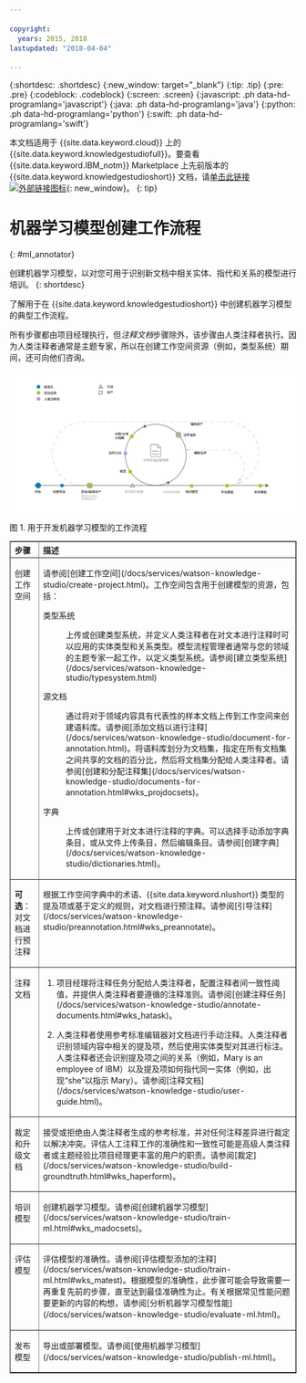 ```yaml
---

copyright:
  years: 2015, 2018
lastupdated: "2018-04-04"

---
```


{:shortdesc: .shortdesc}
{:new_window: target="_blank"}
{:tip: .tip}
{:pre: .pre}
{:codeblock: .codeblock}
{:screen: .screen}
{:javascript: .ph data-hd-programlang='javascript'}
{:java: .ph data-hd-programlang='java'}
{:python: .ph data-hd-programlang='python'}
{:swift: .ph data-hd-programlang='swift'}

本文档适用于 {{site.data.keyword.cloud}} 上的 {{site.data.keyword.knowledgestudiofull}}。要查看 {{site.data.keyword.IBM_notm}} Marketplace 上先前版本的 {{site.data.keyword.knowledgestudioshort}} 文档，请[单击此链接 ![外部链接图标](../../icons/launch-glyph.svg "外部链接图标")](https://console.bluemix.net/docs/services/knowledge-studio/ml-annotator.html){: new_window}。
{: tip}

# 机器学习模型创建工作流程
{: #ml_annotator}

创建机器学习模型，以对您可用于识别新文档中相关实体、指代和关系的模型进行培训。
{: shortdesc}

了解用于在 {{site.data.keyword.knowledgestudioshort}} 中创建机器学习模型的典型工作流程。

所有步骤都由项目经理执行，但*注释文档*步骤除外，该步骤由人类注释者执行。因为人类注释者通常是主题专家，所以在创建工作空间资源（例如，类型系统）期间，还可向他们咨询。

![用于开发机器学习模型的工作流程](images/wks-checklist.svg "显示创建模型时必须执行的关键步骤") 图 1. 用于开发机器学习模型的工作流程

<table cellpadding="4" cellspacing="0" summary="创建和优化模型" border="1" class="simpletable"><tr class="sthead"><th valign="bottom" align="left" id="d14771e70" class="stentry thleft thbot">步骤</th>
<th valign="bottom" align="left" id="d14771e72" class="stentry thleft thbot">描述</th>
</tr>
<tr class="strow"><td valign="top" headers="d14771e70" class="stentry"><p class="p wrapper">创建工作空间</p></td>
<td valign="top" headers="d14771e72" class="stentry"><p class="p wrapper">请参阅[创建工作空间](/docs/services/watson-knowledge-studio/create-project.html)。工作空间包含用于创建模型的资源，包括：</p><dl class="dl"><dt class="dt dlterm">类型系统</dt>
<dd class="dd"><p class="p wrapper">上传或创建类型系统，并定义人类注释者在对文本进行注释时可以应用的实体类型和关系类型。模型流程管理者通常与您的领域的主题专家一起工作，以定义类型系统。请参阅[建立类型系统](/docs/services/watson-knowledge-studio/typesystem.html)</p></dd>
<dt class="dt dlterm">源文档</dt>
<dd class="dd"><p class="p wrapper">通过将对于领域内容具有代表性的样本文档上传到工作空间来创建语料库。请参阅[添加文档以进行注释](/docs/services/watson-knowledge-studio/document-for-annotation.html)。将语料库划分为文档集，指定在所有文档集之间共享的文档的百分比，然后将文档集分配给人类注释者。请参阅[创建和分配注释集](/docs/services/watson-knowledge-studio/documents-for-annotation.html#wks_projdocsets)。</p></dd>
<dt class="dt dlterm">字典</dt>
<dd class="dd"><p class="p wrapper">上传或创建用于对文本进行注释的字典。可以选择手动添加字典条目，或从文件上传条目，然后编辑条目。请参阅[创建字典](/docs/services/watson-knowledge-studio/dictionaries.html)。</p></dd>
</dl>
</td>
</tr>
<tr class="strow"><td valign="top" headers="d14771e70" class="stentry"><p class="p wrapper"><strong class="ph b">可选</strong>：对文档进行预注释</p></td>
<td valign="top" headers="d14771e72" class="stentry"><p class="p wrapper">根据工作空间字典中的术语、{{site.data.keyword.nlushort}} 类型的提及项或基于定义的规则，对文档进行预注释。请参阅[引导注释](/docs/services/watson-knowledge-studio/preannotation.html#wks_preannotate)。</p></td>
</tr>
<tr class="strow"><td valign="top" headers="d14771e70" class="stentry"><p class="p wrapper">注释文档</p></td>
<td valign="top" headers="d14771e72" class="stentry"><ol class="ol"><li class="li"><p class="p wrapper">项目经理将注释任务分配给人类注释者，配置注释者间一致性阈值，并提供人类注释者要遵循的注释准则。请参阅[创建注释任务](/docs/services/watson-knowledge-studio/annotate-documents.html#wks_hatask)。</p></li>
<li class="li"><p class="p wrapper">人类注释者使用参考标准编辑器对文档进行手动注释。人类注释者识别领域内容中相关的提及项，然后使用实体类型对其进行标注。人类注释者还会识别提及项之间的关系（例如，Mary is an employee of IBM）以及提及项如何指代同一实体（例如，出现“she”以指示 Mary）。请参阅[注释文档](/docs/services/watson-knowledge-studio/user-guide.html)。</p></li>
</ol>
</td>
</tr>
<tr class="strow"><td valign="top" headers="d14771e70" class="stentry"><p class="p wrapper">裁定和升级文档</p></td>
<td valign="top" headers="d14771e72" class="stentry"><p class="p wrapper">接受或拒绝由人类注释者生成的参考标准，并对任何注释差异进行裁定以解决冲突。评估人工注释工作的准确性和一致性可能是高级人类注释者或主题经验比项目经理更丰富的用户的职责。请参阅[裁定](/docs/services/watson-knowledge-studio/build-groundtruth.html#wks_haperform)。</p></td>
</tr>
<tr class="strow"><td valign="top" headers="d14771e70" class="stentry"><p class="p wrapper">培训模型</p></td>
<td valign="top" headers="d14771e72" class="stentry"><p class="p wrapper">创建机器学习模型。请参阅[创建机器学习模型](/docs/services/watson-knowledge-studio/train-ml.html#wks_madocsets)。</p></td>
</tr>
<tr class="strow"><td valign="top" headers="d14771e70" class="stentry"><p class="p wrapper">评估模型</p></td>
<td valign="top" headers="d14771e72" class="stentry"><p class="p wrapper">评估模型的准确性。请参阅[评估模型添加的注释](/docs/services/watson-knowledge-studio/train-ml.html#wks_matest)。根据模型的准确性，此步骤可能会导致需要一再重复先前的步骤，直至达到最佳准确性为止。有关根据常见性能问题要更新的内容的构想，请参阅[分析机器学习模型性能](/docs/services/watson-knowledge-studio/evaluate-ml.html)。</p></td>
</tr>
<tr class="strow"><td valign="top" headers="d14771e70" class="stentry"><p class="p wrapper">发布模型</p></td>
<td valign="top" headers="d14771e72" class="stentry"><p class="p wrapper">导出或部署模型。请参阅[使用机器学习模型](/docs/services/watson-knowledge-studio/publish-ml.html)。</p></td>
</tr>
</table>
